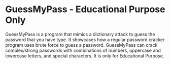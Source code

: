# GuessMyPass - Educational Purpose Only
GuessMyPass is a program that mimics a dictionary attack to guess the password that you have type.
It showcases how a regular password cracker program uses brute force to guess a password.
GuessMyPass can crack complex/strong passwords with combinations of numbers, uppercase and lowercase letters, and special characters.
It is only for Educational Purpose.
